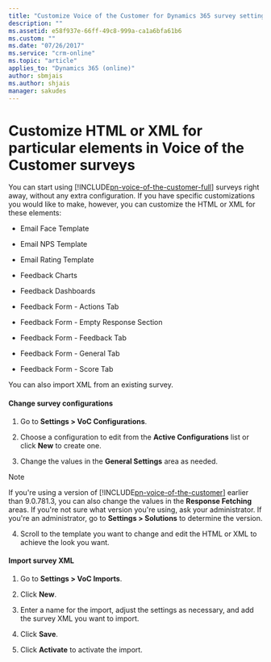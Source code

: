 ```yaml
---
title: "Customize Voice of the Customer for Dynamics 365 survey settings | MicrosoftDocs"
description: ""
ms.assetid: e58f937e-66ff-49c8-999a-ca1a6bfa61b6
ms.custom: ""
ms.date: "07/26/2017"
ms.service: "crm-online"
ms.topic: "article"
applies_to: "Dynamics 365 (online)"
author: sbmjais
ms.author: shjais
manager: sakudes
---
```

# Customize HTML or XML for particular elements in Voice of the Customer surveys 
You can start using [!INCLUDE[pn-voice-of-the-customer-full](../includes/pn-voice-of-the-customer-full.md)] surveys right away, without any extra configuration. If you have specific customizations you would like to make, however, you can customize the HTML or XML for these elements:  
  
-   Email Face Template  
  
-   Email NPS Template  
  
-   Email Rating Template  
  
-   Feedback Charts  
  
-   Feedback Dashboards  
  
-   Feedback Form - Actions Tab  
  
-   Feedback Form - Empty Response Section  
  
-   Feedback Form - Feedback Tab  
  
-   Feedback Form - General Tab  
  
-   Feedback Form - Score Tab  
  
 You can also import XML from an existing survey.  
  
#### Change survey configurations  
  
1.  Go to **Settings > VoC Configurations**.  
  
2.  Choose a configuration to edit from the **Active Configurations** list or click **New** to create one.  
  
3.  Change the values in the **General Settings** area as needed.

  > [!NOTE]
  > If you're using a version of [!INCLUDE[pn-voice-of-the-customer](../includes/pn-voice-of-the-customer.md)] earlier than 9.0.781.3, you can also change the values in the **Response Fetching** areas. If you're not sure what version you're using, ask your administrator. If you're an administrator, go to **Settings > Solutions** to determine the version.   
  
4.  Scroll to the template you want to change and edit the HTML or XML to achieve the look you want.  
  
#### Import survey XML  
  
1.  Go to **Settings > VoC Imports**.  
  
2.  Click **New**.  
  
3.  Enter a name for the import, adjust the settings as necessary, and add the survey XML you want to import.  
  
4.  Click **Save**.  
  
5.  Click **Activate** to activate the import.  
